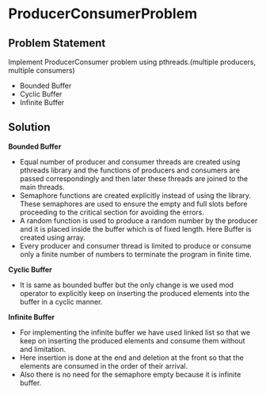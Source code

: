 # ProducerConsumerProblem
## Problem Statement
Implement ProducerConsumer problem using pthreads.(multiple producers, multiple consumers)
   - Bounded Buffer
   - Cyclic Buffer
   - Infinite Buffer 
## Solution
**Bounded Buffer**
- Equal number of producer and consumer threads are created using pthreads library and the        functions of producers and consumers are passed correspondingly and then later these threads are joined to the main threads.
- Semaphore functions are created explicitly instead of using the library. These semaphores are used to ensure the empty and full slots before proceeding to the critical section for avoiding the errors. 
- A random function is used to produce a random number by the producer and it is placed inside the buffer which is of fixed length. Here Buffer is created using array.
- Every producer and consumer thread is limited to produce or consume only a finite number of numbers to terminate the program in finite time.

**Cyclic Buffer**
- It is same as bounded buffer but the only change is we used mod operator to explicitly keep on inserting the produced elements into the buffer in a cyclic manner.

**Infinite Buffer**
- For implementing the infinite buffer we have used linked list so that we keep on inserting the produced elements and consume them without and limitation.
- Here insertion is done at the end and deletion at the front so that the elements are consumed in the order of their arrival.
- Also there is no need for the semaphore empty because it is infinite buffer.
   
